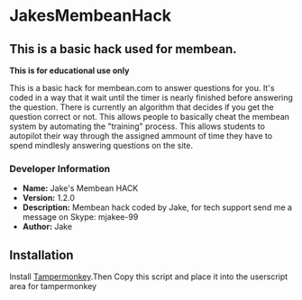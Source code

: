 # JakesMembeanHack
## This is a basic hack used for membean.
**This is for educational use only**

This is a basic hack for membean.com to answer questions for you. It's coded in a way that it wait until the timer is nearly finished before answering the question. There is currently an algorithm that decides if you get the question correct or not. This allows people to basically cheat the membean system by automating the "training" process. This allows students to autopilot their way through the assigned ammount of time they have to spend mindlesly answering questions on the site.

### Developer Information
- **Name:** Jake's Membean HACK
- **Version:** 1.2.0
- **Description:** Membean hack coded by Jake, for tech support send me a message on Skype: mjakee-99
- **Author:** Jake

## Installation
Install [Tampermonkey](http://tampermonkey.net/).Then Copy this script and place it into the userscript area for tampermonkey

